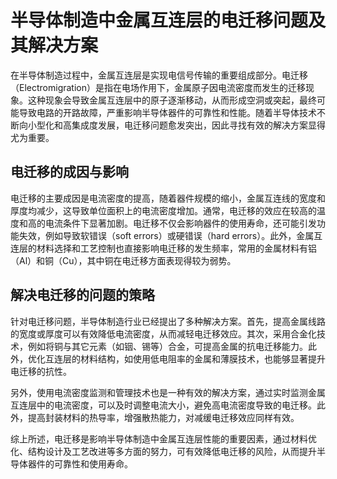 # 半导体制造中金属互连层的电迁移问题及其解决方案

在半导体制造过程中，金属互连层是实现电信号传输的重要组成部分。电迁移（Electromigration）是指在电场作用下，金属原子因电流密度而发生的迁移现象。这种现象会导致金属互连层中的原子逐渐移动，从而形成空洞或突起，最终可能导致电路的开路故障，严重影响半导体器件的可靠性和性能。随着半导体技术不断向小型化和高集成度发展，电迁移问题愈发突出，因此寻找有效的解决方案显得尤为重要。

## 电迁移的成因与影响

电迁移的主要成因是电流密度的提高，随着器件规模的缩小，金属互连线的宽度和厚度均减少，这导致单位面积上的电流密度增加。通常，电迁移的效应在较高的温度和高的电流条件下显著加剧。电迁移不仅会影响器件的使用寿命，还可能引发功能失效，例如导致软错误（soft errors）或硬错误（hard errors）。此外，金属互连层的材料选择和工艺控制也直接影响电迁移的发生频率，常用的金属材料有铝（Al）和铜（Cu），其中铜在电迁移方面表现得较为弱势。

## 解决电迁移的问题的策略

针对电迁移问题，半导体制造行业已经提出了多种解决方案。首先，提高金属线路的宽度或厚度可以有效降低电流密度，从而减轻电迁移效应。其次，采用合金化技术，例如将铜与其它元素（如铟、锡等）合金，可提高金属的抗电迁移能力。此外，优化互连层的材料结构，如使用低电阻率的金属和薄膜技术，也能够显著提升电迁移的抗性。

另外，使用电流密度监测和管理技术也是一种有效的解决方案，通过实时监测金属互连层中的电流密度，可以及时调整电流大小，避免高电流密度导致的电迁移。此外，提高封装材料的热导率，增强散热能力，对减缓电迁移效应同样有效。

综上所述，电迁移是影响半导体制造中金属互连层性能的重要因素，通过材料优化、结构设计及工艺改进等多方面的努力，可有效降低电迁移的风险，从而提升半导体器件的可靠性和使用寿命。